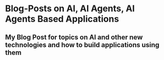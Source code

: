 # Blog-Posts on AI, AI Agents, AI Agents Based Applications
## My Blog Post for topics on AI and other new technologies and how to build applications using them
